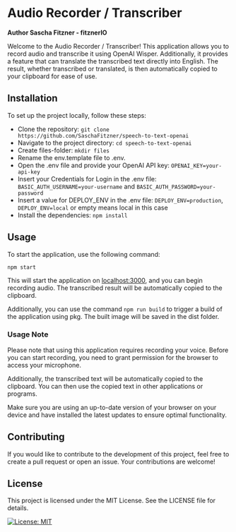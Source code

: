 # Audio Recorder / Transcriber

**Author Sascha Fitzner - fitznerIO**

Welcome to the Audio Recorder / Transcriber! This application allows you to record audio and transcribe it using OpenAI Wisper. Additionally, it provides a feature that can translate the transcribed text directly into English. The result, whether transcribed or translated, is then automatically copied to your clipboard for ease of use.

## Installation
To set up the project locally, follow these steps:

- Clone the repository: `git clone https://github.com/SaschaFitzner/speech-to-text-openai`
- Navigate to the project directory: `cd speech-to-text-openai`
- Create files-folder: `mkdir files`
- Rename the env.template file to .env.
- Open the .env file and provide your OpenAI API key: `OPENAI_KEY=your-api-key`
- Insert your Credentials for Login in the .env file: `BASIC_AUTH_USERNAME=your-username` and `BASIC_AUTH_PASSWORD=your-password`
- Insert a value for DEPLOY_ENV in the .env file: `DEPLOY_ENV=production`, `DEPLOY_ENV=local` or empty means local in this case 
- Install the dependencies: `npm install`

## Usage
To start the application, use the following command:

`npm start`

This will start the application on [localhost:3000](http://localhost:3000), and you can begin recording audio. The transcribed result will be automatically copied to the clipboard.

Additionally, you can use the command `npm run build` to trigger a build of the application using pkg. The built image will be saved in the dist folder.

### Usage Note
Please note that using this application requires recording your voice. Before you can start recording, you need to grant permission for the browser to access your microphone.

Additionally, the transcribed text will be automatically copied to the clipboard. You can then use the copied text in other applications or programs.

Make sure you are using an up-to-date version of your browser on your device and have installed the latest updates to ensure optimal functionality.

## Contributing
If you would like to contribute to the development of this project, feel free to create a pull request or open an issue. Your contributions are welcome!

## License
This project is licensed under the MIT License. See the LICENSE file for details.

[![License: MIT](https://img.shields.io/badge/License-MIT-yellow.svg)](https://opensource.org/licenses/MIT)